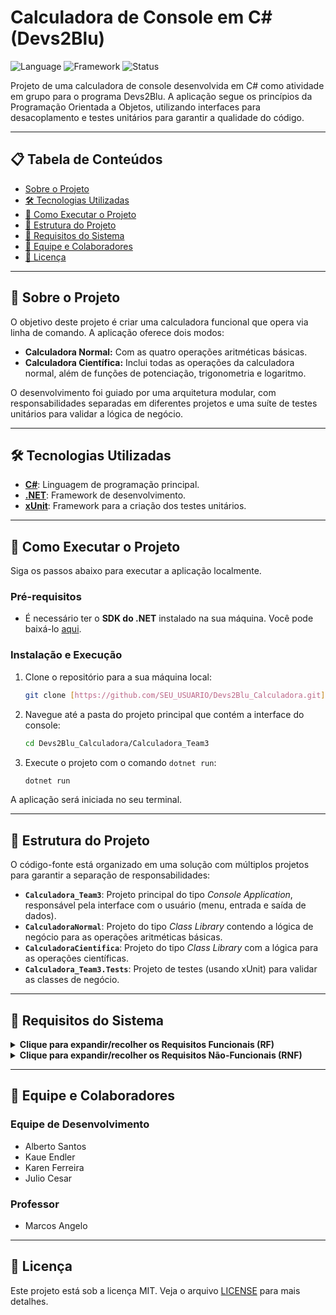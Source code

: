 # Calculadora de Console em C# (Devs2Blu)

![Language](https://img.shields.io/badge/Linguagem-C%23-blueviolet)
![Framework](https://img.shields.io/badge/Framework-.NET-blue)
![Status](https://img.shields.io/badge/Status-Em%20Desenvolvimento-brightgreen)

Projeto de uma calculadora de console desenvolvida em C# como atividade em grupo para o programa Devs2Blu. A aplicação segue os princípios da Programação Orientada a Objetos, utilizando interfaces para desacoplamento e testes unitários para garantir a qualidade do código.

---

## 📋 Tabela de Conteúdos

* [Sobre o Projeto](#-sobre-o-projeto)
* [🛠️ Tecnologias Utilizadas](#️-tecnologias-utilizadas)
* [🚀 Como Executar o Projeto](#-como-executar-o-projeto)
* [📂 Estrutura do Projeto](#-estrutura-do-projeto)
* [📝 Requisitos do Sistema](#-requisitos-do-sistema)
* [👥 Equipe e Colaboradores](#-equipe-e-colaboradores)
* [📄 Licença](#-licença)

---

## 📖 Sobre o Projeto

O objetivo deste projeto é criar uma calculadora funcional que opera via linha de comando. A aplicação oferece dois modos:

* **Calculadora Normal:** Com as quatro operações aritméticas básicas.
* **Calculadora Científica:** Inclui todas as operações da calculadora normal, além de funções de potenciação, trigonometria e logaritmo.

O desenvolvimento foi guiado por uma arquitetura modular, com responsabilidades separadas em diferentes projetos e uma suíte de testes unitários para validar a lógica de negócio.

---

## 🛠️ Tecnologias Utilizadas

* [**C#**](https://docs.microsoft.com/pt-br/dotnet/csharp/): Linguagem de programação principal.
* [**.NET**](https://dotnet.microsoft.com/): Framework de desenvolvimento.
* [**xUnit**](https://xunit.net/): Framework para a criação dos testes unitários.

---

## 🚀 Como Executar o Projeto

Siga os passos abaixo para executar a aplicação localmente.

### Pré-requisitos

* É necessário ter o **SDK do .NET** instalado na sua máquina. Você pode baixá-lo [aqui](https://dotnet.microsoft.com/download).

### Instalação e Execução

1.  Clone o repositório para a sua máquina local:
    ```sh
    git clone [https://github.com/SEU_USUARIO/Devs2Blu_Calculadora.git](https://github.com/SEU_USUARIO/Devs2Blu_Calculadora.git](https://github.com/AlbertoJPS/Devs2Blu_Calculadora.git)
    ```
2.  Navegue até a pasta do projeto principal que contém a interface do console:
    ```sh
    cd Devs2Blu_Calculadora/Calculadora_Team3
    ```
3.  Execute o projeto com o comando `dotnet run`:
    ```sh
    dotnet run
    ```
A aplicação será iniciada no seu terminal.

---

## 📂 Estrutura do Projeto

O código-fonte está organizado em uma solução com múltiplos projetos para garantir a separação de responsabilidades:

* **`Calculadora_Team3`**: Projeto principal do tipo *Console Application*, responsável pela interface com o usuário (menu, entrada e saída de dados).
* **`CalculadoraNormal`**: Projeto do tipo *Class Library* contendo a lógica de negócio para as operações aritméticas básicas.
* **`CalculadoraCientifica`**: Projeto do tipo *Class Library* com a lógica para as operações científicas.
* **`Calculadora_Team3.Tests`**: Projeto de testes (usando xUnit) para validar as classes de negócio.

---

## 📝 Requisitos do Sistema

<details>
<summary><strong>Clique para expandir/recolher os Requisitos Funcionais (RF)</strong></summary>

### Requisitos Funcionais (RF)
*Os Requisitos Funcionais descrevem **o que o sistema deve fazer**. São as funcionalidades e comportamentos específicos que o usuário espera da aplicação.*

#### RF - Núcleo do Sistema e Navegação
- **RF01:** O sistema deve exibir um menu principal para que o usuário possa escolher entre "Calculadora Normal" e "Calculadora Científica".
- **RF02:** O sistema deve permitir que o usuário encerre a aplicação de forma controlada através de uma opção no menu (ex: 'S' para Sair).
- **RF03:** O sistema deve manter o menu ativo, retornando a ele após a conclusão de uma operação, até que o usuário escolha sair.

#### RF - Funcionalidades da Calculadora Normal
- **RF04:** O sistema deve ser capaz de somar dois números de ponto flutuante.
- **RF05:** O sistema deve ser capaz de subtrair dois números de ponto flutuante.
- **RF06:** O sistema deve ser capaz de multiplicar dois números de ponto flutuante.
- **RF07:** O sistema deve ser capaz de dividir dois números de ponto flutuante.
- **RF08:** O sistema deve tratar especificamente a divisão por zero, exibindo uma mensagem de erro clara ao usuário e impedindo que a operação cause uma falha no programa.

#### RF - Funcionalidades da Calculadora Científica
- **RF09:** A Calculadora Científica deve possuir todas as funcionalidades da Calculadora Normal.
- **RF10:** O sistema deve ser capaz de calcular a potência de um número base elevado a um expoente.
- **RF11:** O sistema deve ser capaz de calcular o seno de um ângulo.
- **RF12:** O sistema deve ser capaz de calcular o cosseno de um ângulo.
- **RF13:** O sistema deve ser capaz de calcular a tangente de um ângulo.
- **RF14:** O sistema deve ser capaz de calcular o logaritmo na base 10 de um número.

#### RF - Interação e Validação de Dados
- **RF15:** O sistema deve solicitar ao usuário os números necessários para cada operação.
- **RF16:** O sistema deve exibir o resultado de cada operação de forma clara para o usuário.
- **RF17:** O sistema deve validar as entradas numéricas do usuário, exibindo uma mensagem de erro caso o valor digitado não seja um número válido (ex: digitar "abc").

</details>

<details>
<summary><strong>Clique para expandir/recolher os Requisitos Não-Funcionais (RNF)</strong></summary>

### Requisitos Não-Funcionais (RNF)
*Os Requisitos Não-Funcionais descrevem **como o sistema deve ser**. Eles definem as qualidades, restrições e características gerais do sistema, como desempenho, usabilidade e tecnologia.*

#### RNF - Tecnologia e Plataforma
- **RNF01:** O sistema deve ser desenvolvido utilizando a linguagem C# e o ecossistema .NET.
- **RNF02:** A aplicação deve ser executada em uma interface de linha de comando (console).

#### RNF - Arquitetura e Qualidade de Código
- **RNF03:** O código deve seguir os princípios da Programação Orientada a Objetos (OOP).
- **RNF04:** A arquitetura deve prever o uso de interfaces para desacoplar a implementação das operações, facilitando a manutenção e a extensibilidade.
- **RNF05:** O código-fonte deve ser organizado em projetos distintos para separar responsabilidades.
- **RNF06 (Manutenibilidade):** O código deve ser legível, bem comentado e seguir as convenções de nomenclatura do C#, facilitando futuras modificações.

#### RNF - Testabilidade
- **RNF07:** A lógica de negócio (os cálculos) deve ser coberta por testes unitários automatizados.
- **RNF08:** A estrutura do código deve ser projetada para ser facilmente testável, com baixo acoplamento entre as classes.

#### RNF - Usabilidade e Experiência do Usuário
- **RNF09:** As instruções no menu e as solicitações de dados devem ser claras e intuitivas para o usuário.
- **RNF10:** As mensagens de erro devem ser amigáveis e informativas.

#### RNF - Confiabilidade e Desempenho
- **RNF11 (Precisão):** Os cálculos devem utilizar tipos de dados de ponto flutuante com precisão dupla (`double`).
- **RNF12 (Robustez):** A aplicação não deve encerrar de forma inesperada ("crashar") devido a entradas inválidas do usuário.
- **RNF13 (Desempenho):** O tempo de resposta para qualquer cálculo deve ser percebido pelo usuário como instantâneo.

#### RNF - Portabilidade
- **RNF14:** A aplicação deve ser compatível e executável em qualquer sistema operacional que suporte o runtime do .NET.

</details>

---

## 👥 Equipe e Colaboradores

### Equipe de Desenvolvimento
* Alberto Santos
* Kaue Endler
* Karen Ferreira
* Julio Cesar

### Professor
* Marcos Angelo

---

## 📄 Licença

Este projeto está sob a licença MIT. Veja o arquivo [LICENSE](LICENSE) para mais detalhes.
